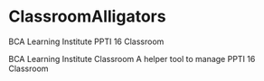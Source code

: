 # ClassroomAlligators
BCA Learning Institute PPTI 16 Classroom

BCA Learning Institute Classroom
A helper tool to manage PPTI 16 Classroom
